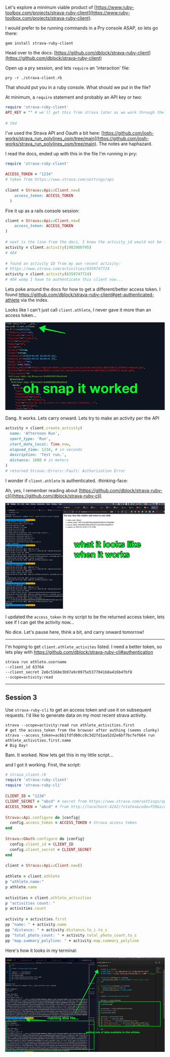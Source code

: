 ---
---

Let's explore a minimum viable product of [https://www.ruby-toolbox.com/projects/strava-ruby-client](https://www.ruby-toolbox.com/projects/strava-ruby-client).

I would prefer to be running commands in a Pry console ASAP, so lets go there:

```
gem install strava-ruby-client
```

Head over to the docs: [https://github.com/dblock/strava-ruby-client](https://github.com/dblock/strava-ruby-client)

Open up a pry session, and lets `require` an 'interaction' file:

```shell
pry -r ./strava-client.rb
```
That should put you in a ruby console. What should we put in the file?

At minimum, a `require` statement and probably an API key or two:
```ruby
require 'strava-ruby-client'
API_KEY = "" # we'll get this from strava later as we work through the docs, probably

# tbd

```

I've used the Strava API and Oauth a bit here: [https://github.com/josh-works/strava_run_polylines_osm/tree/main](https://github.com/josh-works/strava_run_polylines_osm/tree/main). The notes are haphazard.

I read the docs, ended up with this in the file I'm running in pry:

```ruby
require 'strava-ruby-client'

ACCESS_TOKEN = "1234" 
# taken from https://www.strava.com/settings/api

client = Strava::Api::Client.new(
    access_token: ACCESS_TOKEN
  )
```
Fire it up as a rails console session:

```ruby
client = Strava::Api::Client.new(
    access_token: ACCESS_TOKEN
)

# next is the line from the docs, I knew the activity_id would not be found
activity = client.activity(1982980795)
# 404

# found an activity ID from my own recent activity:
# https://www.strava.com/activities/8359747724
activity = client.activity(8359747724)
# 404 womp I have to authenticate this client now... 

```

Lets poke around the docs for how to get a different/better access token. I found https://github.com/dblock/strava-ruby-client#get-authenticated-athlete via the index.

Looks like I can't just call `client.athlete`, I never gave it more than an access token...

![strava_api_works](/images/2023-01-09-strava-01.jpg)

Dang. It works. Lets carry onward. Lets try to make an activity per the API

```ruby
activity = client.create_activity(
  name: 'Afternoon Run',
  sport_type: 'Run',
  start_date_local: Time.now,
  elapsed_time: 1234, # in seconds
  description: 'Test run.',
  distance: 1000 # in meters
)
# returned Strava::Errors::Fault: Authorization Error
```

I wonder if `client.athlete` is authenticated. :thinking-face:

Ah, yes, I remember reading about [https://github.com/dblock/strava-ruby-cli](https://github.com/dblock/strava-ruby-cli)

![strava ruby cli](images/2023-01-09-strava-cli.jpg)

I updated the `access_token` in my script to be the returned access token, lets see if I can get the activity now...

No dice. Let's pause here, think a bit, and carry onward tomorrow!

-----------------

I'm hoping to get `client.athlete_activites` listed. I need a better token, so lets play with https://github.com/dblock/strava-ruby-cli#authentication

```
strava run athlete.username
--client_id 63764
--client_secret 2e6c5168e3b97a9c0975e5377041b8a416b4fbf8 
--scope=activity:read
```

---------------------

## Session 3

Use `strava-ruby-cli` to get an access token and use it on subsequent requests. I'd like to generate data on my most recent strava activity.

```shell
strava --scope=activity:read run athlete_activities.first
# get the access_token from the browser after authing (seems clunky)
strava --access_token=ac6b1fdfd60cc0c3d2fd1aa52d2e6bf7bcfef664 run athlete_activities.first.name
# Big Day!
```

Bam. It worked. Now lets get this in my little script...

and I got it working. First, the script:

```ruby
# strava_client.rb
require 'strava-ruby-client'
require 'strava-ruby-cli'

CLIENT_ID = "1234"
CLIENT_SECRET = "abcd" # secret from https://www.strava.com/settings/api"
ACCESS_TOKEN = "abcd" # from http://localhost:4242/?state=&code=f59&scope=read,read_all

Strava::Api.configure do |config|
  config.access_token = ACCESS_TOKEN # Strava access token
end

Strava::OAuth.configure do |config|
  config.client_id = CLIENT_ID
  config.client_secret = CLIENT_SECRET
end

client = Strava::Api::Client.new()

athlete = client.athlete
p "athlete.name:"
p athlete.name

activities = client.athlete_activities
p "activities count: "
p activities.count

activity = activities.first
pp "name: " + activity.name
pp "distance: " + activity.distance.to_i.to_s
pp "total_photo_count: " + activity.total_photo_count.to_s
pp "map.summary_polyline: " + activity.map.summary_polyline 
```

Here's how it looks in my terminal: 

![running this little script](images/2023-01-11-run-strava-script.jpg)


